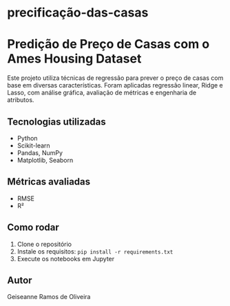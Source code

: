 # precificação-das-casas
# Predição de Preço de Casas com o Ames Housing Dataset

Este projeto utiliza técnicas de regressão para prever o preço de casas com base em diversas características. Foram aplicadas regressão linear, Ridge e Lasso, com análise gráfica, avaliação de métricas e engenharia de atributos.

## Tecnologias utilizadas
- Python
- Scikit-learn
- Pandas, NumPy
- Matplotlib, Seaborn

## Métricas avaliadas
- RMSE
- R²

## Como rodar
1. Clone o repositório
2. Instale os requisitos: `pip install -r requirements.txt`
3. Execute os notebooks em Jupyter

## Autor
Geiseanne Ramos de Oliveira
